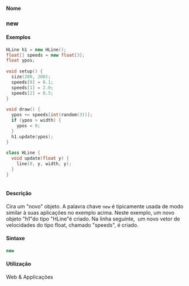 
#### Nome
### new

#### Exemplos

```pde
HLine h1 = new HLine(); 
float[] speeds = new float[3]; 
float ypos; 
 
void setup() { 
  size(200, 200); 
  speeds[0] = 0.1; 
  speeds[1] = 2.0; 
  speeds[2] = 0.5; 
} 
 
void draw() { 
  ypos += speeds[int(random(3))]; 
  if (ypos > width) { 
    ypos = 0; 
  } 
  h1.update(ypos); 
} 
 
class HLine { 
  void update(float y) { 
    line(0, y, width, y); 
  } 
} 
 

```



#### Descrição
Cira um "novo" objeto. A palavra chave `new`
é tipicamente usada de modo similar à suas
aplicações no exemplo acima. Neste exemplo, um novo
objeto "h1"do tipo "HLine"é criado. Na linha seguinte,  um
novo vetor de velocidades do tipo float, chamado "speeds", é
criado.

#### Sintaxe
```pde
new 

```

#### Utilização

	
Web & Applicações
